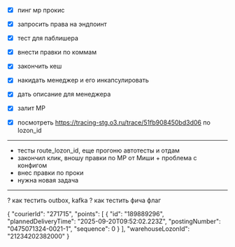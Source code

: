 - [x] пинг мр прокис
- [x] запросить права на эндпоинт
- [x] тест для паблишера
- [x] внести правки по коммам
- [x] закончить кеш
- [x] накидать менеджер и его инкапсулировать
- [x] дать описание для менеджера
- [x] залит МР
- [x] посмотреть https://tracing-stg.o3.ru/trace/51fb908450bd3d06 по lozon_id


---

- тесты route_lozon_id, еще прогоню автотесты и отдам
- закончил клик, вношу правки по МР от Миши + проблема с конфигом
- внес правки по проки
- нужна новая задача

---
? как тестить outbox, kafka
? как тестить фича флаг


{
  "courierId": "271715",
  "points": [
    {
      "id": "189889296",
      "plannedDeliveryTime": "2025-09-20T09:52:02.223Z",
      "postingNumber": "0475071324-0021-1",
      "sequence": 0
    }
  ],
  "warehouseLozonId": "21234202382000"
}
